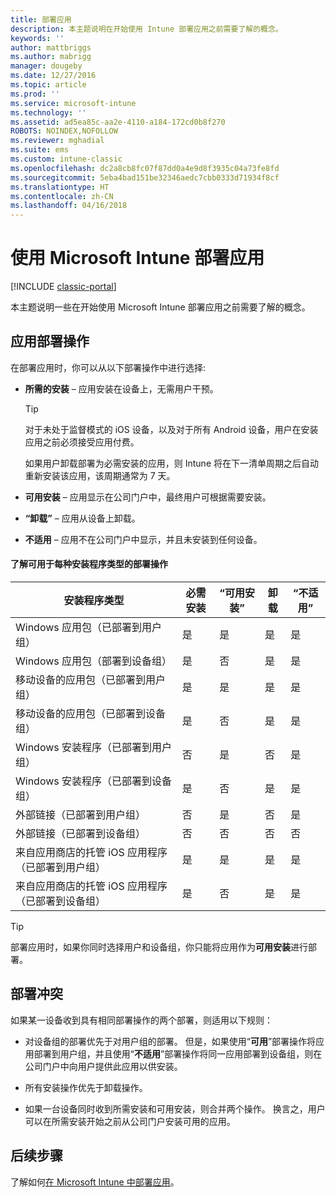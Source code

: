 ```yaml
---
title: 部署应用
description: 本主题说明在开始使用 Intune 部署应用之前需要了解的概念。
keywords: ''
author: mattbriggs
ms.author: mabrigg
manager: dougeby
ms.date: 12/27/2016
ms.topic: article
ms.prod: ''
ms.service: microsoft-intune
ms.technology: ''
ms.assetid: ad5ea85c-aa2e-4110-a184-172cd0b8f270
ROBOTS: NOINDEX,NOFOLLOW
ms.reviewer: mghadial
ms.suite: ems
ms.custom: intune-classic
ms.openlocfilehash: dc2a8cb8fc07f87dd0a4e9d8f3935c04a73fe8fd
ms.sourcegitcommit: 5eba4bad151be32346aedc7cbb0333d71934f8cf
ms.translationtype: HT
ms.contentlocale: zh-CN
ms.lasthandoff: 04/16/2018
---
```

# <a name="deploy-apps-with-microsoft-intune"></a>使用 Microsoft Intune 部署应用

[!INCLUDE [classic-portal](../includes/classic-portal.md)]

本主题说明一些在开始使用 Microsoft Intune 部署应用之前需要了解的概念。


## <a name="app-deployment-actions"></a>应用部署操作
在部署应用时，你可以从以下部署操作中进行选择:

-   **所需的安装** – 应用安装在设备上，无需用户干预。

    > [!TIP]
    > 对于未处于监督模式的 iOS 设备，以及对于所有 Android 设备，用户在安装应用之前必须接受应用付费。
    >
    >  如果用户卸载部署为必需安装的应用，则 Intune 将在下一清单周期之后自动重新安装该应用，该周期通常为 7 天。

-   **可用安装** – 应用显示在公司门户中，最终用户可根据需要安装。

-   **“卸载”** – 应用从设备上卸载。

-   **不适用** – 应用不在公司门户中显示，并且未安装到任何设备。

#### <a name="understand-which-deployment-actions-are-available-for-each-installer-type"></a>了解可用于每种安装程序类型的部署操作

|                         安装程序类型                          | 必需安装 | “可用安装” | 卸载 | “不适用” |
|-----------------------------------------------------------------|------------------|-------------------|-----------|----------------|
|         Windows 应用包（已部署到用户组）          |       是        |        是        |    是    |      是       |
|        Windows 应用包（部署到设备组）         |       是        |        否         |    是    |      是       |
|    移动设备的应用包（已部署到用户组）    |       是        |        是        |    是    |      是       |
|   移动设备的应用包（已部署到设备组）   |       是        |        否         |    是    |      是       |
|          Windows 安装程序（已部署到用户组）           |        否        |        是        |    否     |      是       |
|         Windows 安装程序（已部署到设备组）          |       是        |        否         |    是    |      是       |
|            外部链接（已部署到用户组）             |        否        |        是        |    否     |      是       |
|           外部链接（已部署到设备组）            |        否        |        否         |    否     |       否       |
|  来自应用商店的托管 iOS 应用程序（已部署到用户组）  |       是        |        是        |    是    |      是       |
| 来自应用商店的托管 iOS 应用程序（已部署到设备组） |       是        |        否         |    是    |      是       |

> [!TIP]
> 部署应用时，如果你同时选择用户和设备组，你只能将应用作为**可用安装**进行部署。

## <a name="deployment-conflicts"></a>部署冲突
如果某一设备收到具有相同部署操作的两个部署，则适用以下规则：

-   对设备组的部署优先于对用户组的部署。 但是，如果使用“**可用**”部署操作将应用部署到用户组，并且使用“**不适用**”部署操作将同一应用部署到设备组，则在公司门户中向用户提供此应用以供安装。

-   所有安装操作优先于卸载操作。

-   如果一台设备同时收到所需安装和可用安装，则合并两个操作。 换言之，用户可以在所需安装开始之前从公司门户安装可用的应用。


## <a name="next-steps"></a>后续步骤

了解如何[在 Microsoft Intune 中部署应用](deploy-apps-in-microsoft-intune.md)。

